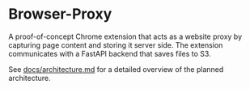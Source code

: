 # Browser-Proxy

A proof-of-concept Chrome extension that acts as a website proxy by capturing page content and storing it server side. The extension communicates with a FastAPI backend that saves files to S3.

See [docs/architecture.md](docs/architecture.md) for a detailed overview of the planned architecture.
